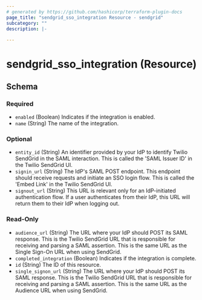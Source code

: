 ```yaml
---
# generated by https://github.com/hashicorp/terraform-plugin-docs
page_title: "sendgrid_sso_integration Resource - sendgrid"
subcategory: ""
description: |-
  
---
```


# sendgrid_sso_integration (Resource)





<!-- schema generated by tfplugindocs -->
## Schema

### Required

- `enabled` (Boolean) Indicates if the integration is enabled.
- `name` (String) The name of the integration.

### Optional

- `entity_id` (String) An identifier provided by your IdP to identify Twilio SendGrid in the SAML interaction.
					This is called the 'SAML Issuer ID' in the Twilio SendGrid UI.
- `signin_url` (String) The IdP's SAML POST endpoint. This endpoint should receive requests
					and initiate an SSO login flow. This is called the 'Embed Link' in the Twilio SendGrid UI.
- `signout_url` (String) This URL is relevant only for an IdP-initiated authentication flow.
					If a user authenticates from their IdP, this URL will return them to their IdP when logging out.

### Read-Only

- `audience_url` (String) The URL where your IdP should POST its SAML response.
					This is the Twilio SendGrid URL that is responsible for receiving and parsing a SAML assertion.
					This is the same URL as the Single Sign-On URL when using SendGrid.
- `completed_integration` (Boolean) Indicates if the integration is complete.
- `id` (String) The ID of this resource.
- `single_signon_url` (String) The URL where your IdP should POST its SAML response.
					This is the Twilio SendGrid URL that is responsible for receiving and parsing a SAML assertion.
					This is the same URL as the Audience URL when using SendGrid.
